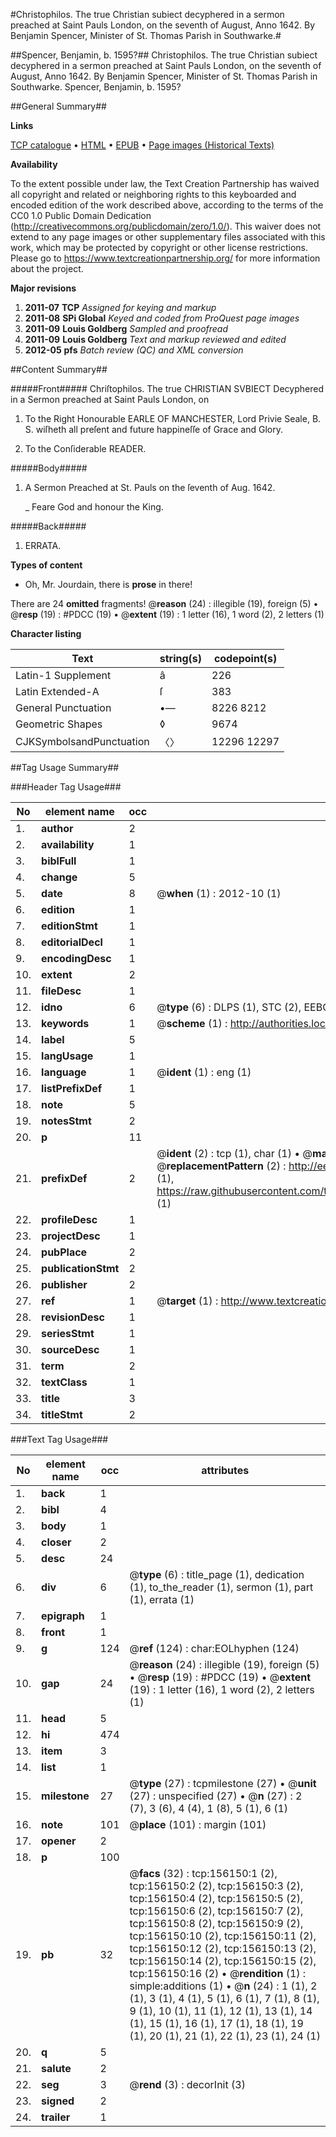 #Christophilos. The true Christian subiect decyphered in a sermon preached at Saint Pauls London, on the seventh of August, Anno 1642. By Benjamin Spencer, Minister of St. Thomas Parish in Southwarke.#

##Spencer, Benjamin, b. 1595?##
Christophilos. The true Christian subiect decyphered in a sermon preached at Saint Pauls London, on the seventh of August, Anno 1642. By Benjamin Spencer, Minister of St. Thomas Parish in Southwarke.
Spencer, Benjamin, b. 1595?

##General Summary##

**Links**

[TCP catalogue](http://www.ota.ox.ac.uk/tcp/)  • 
[HTML](http://tei.it.ox.ac.uk/tcp/Texts-HTML/free/A93/A93663.html)  • 
[EPUB](http://tei.it.ox.ac.uk/tcp/Texts-EPUB/free/A93/A93663.epub) • 
[Page images (Historical Texts)](https://historicaltexts.jisc.ac.uk/eebo-99859830e)

**Availability**

To the extent possible under law, the Text Creation Partnership has waived all copyright and related or neighboring rights to this keyboarded and encoded edition of the work described above, according to the terms of the CC0 1.0 Public Domain Dedication (http://creativecommons.org/publicdomain/zero/1.0/). This waiver does not extend to any page images or other supplementary files associated with this work, which may be protected by copyright or other license restrictions. Please go to https://www.textcreationpartnership.org/ for more information about the project.

**Major revisions**

1. __2011-07__ __TCP__ *Assigned for keying and markup*
1. __2011-08__ __SPi Global__ *Keyed and coded from ProQuest page images*
1. __2011-09__ __Louis Goldberg__ *Sampled and proofread*
1. __2011-09__ __Louis Goldberg__ *Text and markup reviewed and edited*
1. __2012-05__ __pfs__ *Batch review (QC) and XML conversion*

##Content Summary##

#####Front#####
Chriſtophilos. The true CHRISTIAN SVBIECT Decyphered in a Sermon preached at Saint Pauls London, on 
1. To the Right Honourable EARLE OF MANCHESTER, Lord Privie Seale, B. S. wiſheth all preſent and future happineſſe of Grace and Glory.

1. To the Conſiderable READER.

#####Body#####

1. A Sermon Preached at St. Pauls on the ſeventh of Aug. 1642.

    _ Feare God and honour the King.

#####Back#####

1. ERRATA.

**Types of content**

  * Oh, Mr. Jourdain, there is **prose** in there!

There are 24 **omitted** fragments! 
 @__reason__ (24) : illegible (19), foreign (5)  •  @__resp__ (19) : #PDCC (19)  •  @__extent__ (19) : 1 letter (16), 1 word (2), 2 letters (1)

**Character listing**


|Text|string(s)|codepoint(s)|
|---|---|---|
|Latin-1 Supplement|â|226|
|Latin Extended-A|ſ|383|
|General Punctuation|•—|8226 8212|
|Geometric Shapes|◊|9674|
|CJKSymbolsandPunctuation|〈〉|12296 12297|

##Tag Usage Summary##

###Header Tag Usage###

|No|element name|occ|attributes|
|---|---|---|---|
|1.|__author__|2||
|2.|__availability__|1||
|3.|__biblFull__|1||
|4.|__change__|5||
|5.|__date__|8| @__when__ (1) : 2012-10 (1)|
|6.|__edition__|1||
|7.|__editionStmt__|1||
|8.|__editorialDecl__|1||
|9.|__encodingDesc__|1||
|10.|__extent__|2||
|11.|__fileDesc__|1||
|12.|__idno__|6| @__type__ (6) : DLPS (1), STC (2), EEBO-CITATION (1), PROQUEST (1), VID (1)|
|13.|__keywords__|1| @__scheme__ (1) : http://authorities.loc.gov/ (1)|
|14.|__label__|5||
|15.|__langUsage__|1||
|16.|__language__|1| @__ident__ (1) : eng (1)|
|17.|__listPrefixDef__|1||
|18.|__note__|5||
|19.|__notesStmt__|2||
|20.|__p__|11||
|21.|__prefixDef__|2| @__ident__ (2) : tcp (1), char (1)  •  @__matchPattern__ (2) : ([0-9\-]+):([0-9IVX]+) (1), (.+) (1)  •  @__replacementPattern__ (2) : http://eebo.chadwyck.com/downloadtiff?vid=$1&page=$2 (1), https://raw.githubusercontent.com/textcreationpartnership/Texts/master/tcpchars.xml#$1 (1)|
|22.|__profileDesc__|1||
|23.|__projectDesc__|1||
|24.|__pubPlace__|2||
|25.|__publicationStmt__|2||
|26.|__publisher__|2||
|27.|__ref__|1| @__target__ (1) : http://www.textcreationpartnership.org/docs/. (1)|
|28.|__revisionDesc__|1||
|29.|__seriesStmt__|1||
|30.|__sourceDesc__|1||
|31.|__term__|2||
|32.|__textClass__|1||
|33.|__title__|3||
|34.|__titleStmt__|2||


###Text Tag Usage###

|No|element name|occ|attributes|
|---|---|---|---|
|1.|__back__|1||
|2.|__bibl__|4||
|3.|__body__|1||
|4.|__closer__|2||
|5.|__desc__|24||
|6.|__div__|6| @__type__ (6) : title_page (1), dedication (1), to_the_reader (1), sermon (1), part (1), errata (1)|
|7.|__epigraph__|1||
|8.|__front__|1||
|9.|__g__|124| @__ref__ (124) : char:EOLhyphen (124)|
|10.|__gap__|24| @__reason__ (24) : illegible (19), foreign (5)  •  @__resp__ (19) : #PDCC (19)  •  @__extent__ (19) : 1 letter (16), 1 word (2), 2 letters (1)|
|11.|__head__|5||
|12.|__hi__|474||
|13.|__item__|3||
|14.|__list__|1||
|15.|__milestone__|27| @__type__ (27) : tcpmilestone (27)  •  @__unit__ (27) : unspecified (27)  •  @__n__ (27) : 2 (7), 3 (6), 4 (4), 1 (8), 5 (1), 6 (1)|
|16.|__note__|101| @__place__ (101) : margin (101)|
|17.|__opener__|2||
|18.|__p__|100||
|19.|__pb__|32| @__facs__ (32) : tcp:156150:1 (2), tcp:156150:2 (2), tcp:156150:3 (2), tcp:156150:4 (2), tcp:156150:5 (2), tcp:156150:6 (2), tcp:156150:7 (2), tcp:156150:8 (2), tcp:156150:9 (2), tcp:156150:10 (2), tcp:156150:11 (2), tcp:156150:12 (2), tcp:156150:13 (2), tcp:156150:14 (2), tcp:156150:15 (2), tcp:156150:16 (2)  •  @__rendition__ (1) : simple:additions (1)  •  @__n__ (24) : 1 (1), 2 (1), 3 (1), 4 (1), 5 (1), 6 (1), 7 (1), 8 (1), 9 (1), 10 (1), 11 (1), 12 (1), 13 (1), 14 (1), 15 (1), 16 (1), 17 (1), 18 (1), 19 (1), 20 (1), 21 (1), 22 (1), 23 (1), 24 (1)|
|20.|__q__|5||
|21.|__salute__|2||
|22.|__seg__|3| @__rend__ (3) : decorInit (3)|
|23.|__signed__|2||
|24.|__trailer__|1||
